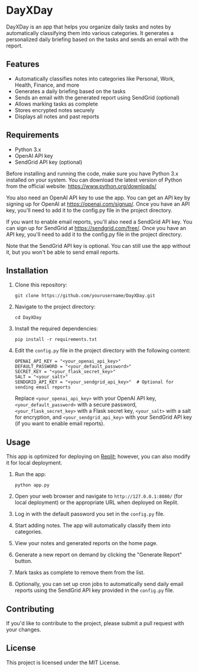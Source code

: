 # DayXDay

DayXDay is an app that helps you organize daily tasks and notes by automatically classifying them into various categories. It generates a personalized daily briefing based on the tasks and sends an email with the report.

## Features

- Automatically classifies notes into categories like Personal, Work, Health, Finance, and more
- Generates a daily briefing based on the tasks
- Sends an email with the generated report using SendGrid (optional)
- Allows marking tasks as complete
- Stores encrypted notes securely
- Displays all notes and past reports

## Requirements

- Python 3.x
- OpenAI API key
- SendGrid API key (optional)

Before installing and running the code, make sure you have Python 3.x installed on your system. You can download the latest version of Python from the official website: https://www.python.org/downloads/

You also need an OpenAI API key to use the app. You can get an API key by signing up for OpenAI at https://openai.com/signup/. Once you have an API key, you'll need to add it to the config.py file in the project directory.

If you want to enable email reports, you'll also need a SendGrid API key. You can sign up for SendGrid at https://sendgrid.com/free/. Once you have an API key, you'll need to add it to the config.py file in the project directory.

Note that the SendGrid API key is optional. You can still use the app without it, but you won't be able to send email reports.

## Installation

1. Clone this repository:

   ```
   git clone https://github.com/yourusername/DayXDay.git
   ```

2. Navigate to the project directory:

   ```
   cd DayXDay
   ```

3. Install the required dependencies:

   ```
   pip install -r requirements.txt
   ```

4. Edit the `config.py` file in the project directory with the following content:

   ```
   OPENAI_API_KEY = "<your_openai_api_key>"
   DEFAULT_PASSWORD = "<your_default_password>"
   SECRET_KEY = "<your_flask_secret_key>"
   SALT = "<your_salt>"
   SENDGRID_API_KEY = "<your_sendgrid_api_key>"  # Optional for sending email reports
   ```

   Replace `<your_openai_api_key>` with your OpenAI API key, `<your_default_password>` with a secure password, `<your_flask_secret_key>` with a Flask secret key, `<your_salt>` with a salt for encryption, and `<your_sendgrid_api_key>` with your SendGrid API key (if you want to enable email reports).

## Usage

This app is optimized for deploying on [Replit](https://replit.com/); however, you can also modify it for local deployment.

1. Run the app:

   ```
   python app.py
   ```

2. Open your web browser and navigate to `http://127.0.0.1:8080/` (for local deployment) or the appropriate URL when deployed on Replit.

3. Log in with the default password you set in the `config.py` file.

4. Start adding notes. The app will automatically classify them into categories.

5. View your notes and generated reports on the home page.

6. Generate a new report on demand by clicking the "Generate Report" button.

7. Mark tasks as complete to remove them from the list.

8. Optionally, you can set up cron jobs to automatically send daily email reports using the SendGrid API key provided in the `config.py` file.

## Contributing

If you'd like to contribute to the project, please submit a pull request with your changes.

## License

This project is licensed under the MIT License.
